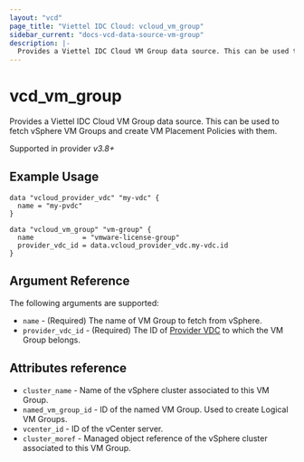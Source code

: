 ```yaml
---
layout: "vcd"
page_title: "Viettel IDC Cloud: vcloud_vm_group"
sidebar_current: "docs-vcd-data-source-vm-group"
description: |-
  Provides a Viettel IDC Cloud VM Group data source. This can be used to fetch vSphere VM Groups and create VM Placement Policies with them.
---
```


# vcd\_vm\_group

Provides a Viettel IDC Cloud VM Group data source. This can be used to fetch vSphere VM Groups and create VM Placement Policies with them.

Supported in provider *v3.8+*

## Example Usage

```hcl
data "vcloud_provider_vdc" "my-vdc" {
  name = "my-pvdc"
}

data "vcloud_vm_group" "vm-group" {
  name            = "vmware-license-group"
  provider_vdc_id = data.vcloud_provider_vdc.my-vdc.id
}
```

## Argument Reference

The following arguments are supported:

* `name` - (Required) The name of VM Group to fetch from vSphere.
* `provider_vdc_id` - (Required) The ID of [Provider VDC](/providers/terraform-viettelidc/vcloud/latest/docs/data-sources/provider_vdc) to which the VM Group belongs.

## Attributes reference

* `cluster_name` - Name of the vSphere cluster associated to this VM Group.
* `named_vm_group_id` - ID of the named VM Group. Used to create Logical VM Groups.
* `vcenter_id` - ID of the vCenter server.
* `cluster_moref` - Managed object reference of the vSphere cluster associated to this VM Group.
